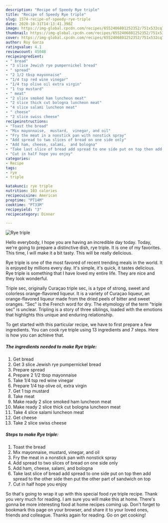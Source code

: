 ```yaml
---
description: "Recipe of Speedy Rye triple"
title: "Recipe of Speedy Rye triple"
slug: 1574-recipe-of-speedy-rye-triple
date: 2020-10-31T14:13:41.398Z
image: https://img-global.cpcdn.com/recipes/6552406801252352/751x532cq70/rye-triple-recipe-main-photo.jpg
thumbnail: https://img-global.cpcdn.com/recipes/6552406801252352/751x532cq70/rye-triple-recipe-main-photo.jpg
cover: https://img-global.cpcdn.com/recipes/6552406801252352/751x532cq70/rye-triple-recipe-main-photo.jpg
author: Roy Garza
ratingvalue: 4.1
reviewcount: 45048
recipeingredient:
- " bread"
- "3 slice Jewish rye pumpernickel bread"
- " spread"
- "2 1/2 tbsp mayonnaise"
- "1/4 tsp red wine vinegar"
- "1/4 tsp olive oil extra virgin"
- "1 tsp mustard"
- " meat"
- "2 slice smoked ham luncheon meat"
- "2 slice thick cut bologna luncheon meat"
- "4 slice salami luncheon meat"
- " cheese"
- "2 slice swiss cheese"
recipeinstructions:
- "Toast the bread"
- "Mix mayonnaise,  mustard,  vinegar, and oil"
- "Fry the meat in a nonstick pan with nonstick spray"
- "Add spread to two slices of bread on one side only"
- "Add ham, cheese, salami,  and bologna"
- "Take last slice of bread add spread to one side put on top then add spread to the other side then put the other part of sandwich on top"
- "Cut in half hope you enjoy"
categories:
- Recipe
tags:
- rye
- triple

katakunci: rye triple 
nutrition: 103 calories
recipecuisine: American
preptime: "PT14M"
cooktime: "PT33M"
recipeyield: "3"
recipecategory: Dinner

---
```



![Rye triple](https://img-global.cpcdn.com/recipes/6552406801252352/751x532cq70/rye-triple-recipe-main-photo.jpg)

Hello everybody, I hope you are having an incredible day today. Today, we're going to prepare a distinctive dish, rye triple. It is one of my favorites. This time, I will make it a bit tasty. This will be really delicious.

Rye triple is one of the most favored of recent trending meals in the world. It is enjoyed by millions every day. It's simple, it's quick, it tastes delicious. Rye triple is something that I have loved my entire life. They are nice and they look wonderful.

Triple sec, originally Curaçao triple sec, is a type of strong, sweet and colorless orange-flavored liqueur. It is a variety of Curaçao liqueur, an orange-flavored liqueur made from the dried peels of bitter and sweet oranges. &#34;Sec&#34; is the French word for dry. The etymology of the term &#34;triple sec&#34; is unclear. Tripling is a story of three siblings, loaded with the emotions that highlights this unique and enduring relationship.


To get started with this particular recipe, we have to first prepare a few ingredients. You can cook rye triple using 13 ingredients and 7 steps. Here is how you can achieve that.

<!--inarticleads1-->

##### The ingredients needed to make Rye triple:

1. Get  bread
1. Get 3 slice Jewish rye pumpernickel bread
1. Prepare  spread
1. Prepare 2 1/2 tbsp mayonnaise
1. Take 1/4 tsp red wine vinegar
1. Prepare 1/4 tsp olive oil, extra virgin
1. Get 1 tsp mustard
1. Take  meat
1. Make ready 2 slice smoked ham luncheon meat
1. Make ready 2 slice thick cut bologna luncheon meat
1. Take 4 slice salami luncheon meat
1. Get  cheese
1. Take 2 slice swiss cheese




<!--inarticleads2-->

##### Steps to make Rye triple:

1. Toast the bread
1. Mix mayonnaise,  mustard,  vinegar, and oil
1. Fry the meat in a nonstick pan with nonstick spray
1. Add spread to two slices of bread on one side only
1. Add ham, cheese, salami,  and bologna
1. Take last slice of bread add spread to one side put on top then add spread to the other side then put the other part of sandwich on top
1. Cut in half hope you enjoy




So that's going to wrap it up with this special food rye triple recipe. Thank you very much for reading. I am sure you will make this at home. There's gonna be more interesting food at home recipes coming up. Don't forget to bookmark this page on your browser, and share it to your loved ones, friends and colleague. Thanks again for reading. Go on get cooking!
